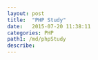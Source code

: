 ```yaml
---
layout: post
title:  "PHP Study"
date:   2015-07-20 11:38:11
categories: PHP
path1: /md/phpStudy
describe:
---
```





